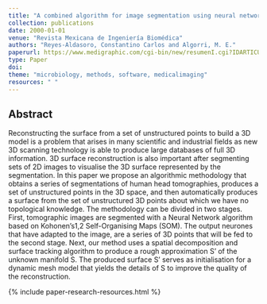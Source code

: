 ```yaml
---
title: "A combined algorithm for image segmentation using neural networks and 3D surface reconstruction using dynamic meshes"
collection: publications
date: 2000-01-01
venue: "Revista Mexicana de Ingeniería Biomédica"
authors: "Reyes-Aldasoro, Constantino Carlos and Algorri, M. E."
paperurl: https://www.medigraphic.com/cgi-bin/new/resumenI.cgi?IDARTICULO=3164
type: Paper
doi:
theme: "microbiology, methods, software, medicalimaging"
resources: " "
---
```


<h2> Abstract </h2>

Reconstructing the surface from a set of unstructured points to build a 3D model is a problem that arises in many scientific and industrial fields as new 3D scanning technology is able to produce large databases of full 3D information. 3D surface reconstruction is also important after segmenting sets of 2D images to visualise the 3D surface represented by the segmentation. In this paper we propose an algorithmic methodology that obtains a series of segmentations of human head tomographies, produces a set of unstructured points in the 3D space, and then automatically produces a surface from the set of unstructured 3D points about which we have no topological knowledge. The methodology can be divided in two stages. First, tomographic images are segmented with a Neural Network algorithm based on Kohonen’s1,2 Self-Organising Maps (SOM). The output neurones that have adapted to the image, are a series of 3D points that will be fed to the second stage. Next, our method uses a spatial decomposition and surface tracking algorithm to produce a rough approximation S’ of the unknown manifold S. The produced surface S’ serves as initialisation for a dynamic mesh model that yields the details of S to improve the quality of the reconstruction.

{% include paper-research-resources.html %}
